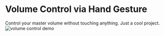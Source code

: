 # Volume Control via Hand Gesture
Control your master volume without touching anything. Just a cool project. 
![volume control demo](https://user-images.githubusercontent.com/67902015/153127250-0976a633-4085-438f-8ae0-f75ff75ec8a3.gif)


